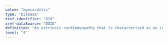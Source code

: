 ```yaml
---
value: "myocarditis"
type: "Disease"
xref-identifier: "820"
xref-dataSource: "DOID"
definition: "An extrinsic cardiomyopathy that is characterized as an inflammation of the heart muscle."
level: "4"
---
```

